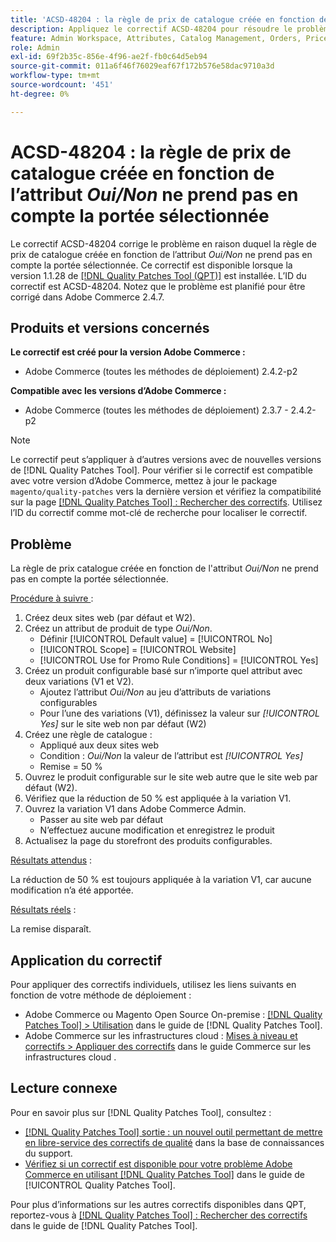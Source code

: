 ```yaml
---
title: 'ACSD-48204 : la règle de prix de catalogue créée en fonction de l’attribut *Oui/Non* ne prend pas en compte la portée sélectionnée'
description: Appliquez le correctif ACSD-48204 pour résoudre le problème d’Adobe Commerce en raison duquel la règle de prix de catalogue créée en fonction de l’attribut *Oui/Non* ne prend pas en compte la portée sélectionnée.
feature: Admin Workspace, Attributes, Catalog Management, Orders, Price Rules
role: Admin
exl-id: 69f2b35c-856e-4f96-ae2f-fb0c64d5eb94
source-git-commit: 011a6f46f76029eaf67f172b576e58dac9710a3d
workflow-type: tm+mt
source-wordcount: '451'
ht-degree: 0%

---
```


# ACSD-48204 : la règle de prix de catalogue créée en fonction de l’attribut *Oui/Non* ne prend pas en compte la portée sélectionnée

Le correctif ACSD-48204 corrige le problème en raison duquel la règle de prix de catalogue créée en fonction de l’attribut *Oui/Non* ne prend pas en compte la portée sélectionnée. Ce correctif est disponible lorsque la version 1.1.28 de [[!DNL Quality Patches Tool (QPT)]](https://experienceleague.adobe.com/en/docs/commerce-operations/tools/quality-patches-tool/quality-patches-tool-to-self-serve-quality-patches) est installée. L’ID du correctif est ACSD-48204. Notez que le problème est planifié pour être corrigé dans Adobe Commerce 2.4.7.

## Produits et versions concernés

**Le correctif est créé pour la version Adobe Commerce :**

* Adobe Commerce (toutes les méthodes de déploiement) 2.4.2-p2

**Compatible avec les versions d’Adobe Commerce :**

* Adobe Commerce (toutes les méthodes de déploiement) 2.3.7 - 2.4.2-p2

>[!NOTE]
>
>Le correctif peut s’appliquer à d’autres versions avec de nouvelles versions de [!DNL Quality Patches Tool]. Pour vérifier si le correctif est compatible avec votre version d’Adobe Commerce, mettez à jour le package `magento/quality-patches` vers la dernière version et vérifiez la compatibilité sur la page [[!DNL Quality Patches Tool] : Rechercher des correctifs](https://experienceleague.adobe.com/tools/commerce-quality-patches/index.html). Utilisez l’ID du correctif comme mot-clé de recherche pour localiser le correctif.

## Problème

La règle de prix catalogue créée en fonction de l&#39;attribut *Oui/Non* ne prend pas en compte la portée sélectionnée.

<u>Procédure à suivre </u> :

1. Créez deux sites web (par défaut et W2).
1. Créez un attribut de produit de type *Oui/Non*.
   * Définir [!UICONTROL Default value] = [!UICONTROL No]
   * [!UICONTROL Scope] = [!UICONTROL Website]
   * [!UICONTROL Use for Promo Rule Conditions] = [!UICONTROL Yes]
1. Créez un produit configurable basé sur n’importe quel attribut avec deux variations (V1 et V2).
   * Ajoutez l’attribut *Oui/Non* au jeu d’attributs de variations configurables
   * Pour l’une des variations (V1), définissez la valeur sur *[!UICONTROL Yes]* sur le site web non par défaut (W2)
1. Créez une règle de catalogue :
   * Appliqué aux deux sites web
   * Condition : *Oui/Non* la valeur de l’attribut est *[!UICONTROL Yes]*
   * Remise = 50 %
1. Ouvrez le produit configurable sur le site web autre que le site web par défaut (W2).
1. Vérifiez que la réduction de 50 % est appliquée à la variation V1.
1. Ouvrez la variation V1 dans Adobe Commerce Admin.
   * Passer au site web par défaut
   * N’effectuez aucune modification et enregistrez le produit
1. Actualisez la page du storefront des produits configurables.

<u>Résultats attendus</u> :

La réduction de 50 % est toujours appliquée à la variation V1, car aucune modification n’a été apportée.

<u>Résultats réels</u> :

La remise disparaît.

## Application du correctif

Pour appliquer des correctifs individuels, utilisez les liens suivants en fonction de votre méthode de déploiement :

* Adobe Commerce ou Magento Open Source On-premise : [[!DNL Quality Patches Tool] > Utilisation](/help/tools/quality-patches-tool/usage.md) dans le guide de [!DNL Quality Patches Tool].
* Adobe Commerce sur les infrastructures cloud : [Mises à niveau et correctifs > Appliquer des correctifs](https://experienceleague.adobe.com/docs/commerce-cloud-service/user-guide/develop/upgrade/apply-patches.html) dans le guide Commerce sur les infrastructures cloud .

## Lecture connexe

Pour en savoir plus sur [!DNL Quality Patches Tool], consultez :

* [[!DNL Quality Patches Tool] sortie : un nouvel outil permettant de mettre en libre-service des correctifs de qualité](https://experienceleague.adobe.com/en/docs/commerce-operations/tools/quality-patches-tool/quality-patches-tool-to-self-serve-quality-patches) dans la base de connaissances du support.
* [Vérifiez si un correctif est disponible pour votre problème Adobe Commerce en utilisant [!DNL Quality Patches Tool]](/help/tools/quality-patches-tool/patches-available-in-qpt/check-patch-for-magento-issue-with-magento-quality-patches.md) dans le guide de [!UICONTROL Quality Patches Tool].


Pour plus d’informations sur les autres correctifs disponibles dans QPT, reportez-vous à [[!DNL Quality Patches Tool] : Rechercher des correctifs](https://experienceleague.adobe.com/tools/commerce-quality-patches/index.html) dans le guide de [!DNL Quality Patches Tool].
